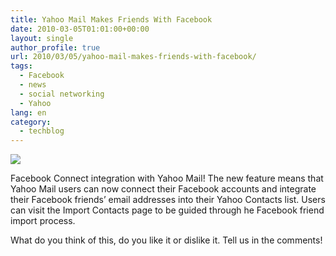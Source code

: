 ```yaml
---
title: Yahoo Mail Makes Friends With Facebook
date: 2010-03-05T01:01:00+00:00
layout: single
author_profile: true
url: 2010/03/05/yahoo-mail-makes-friends-with-facebook/
tags:
  - Facebook
  - news
  - social networking
  - Yahoo
lang: en
category: 
  - techblog
---
```

[![](http://3.bp.blogspot.com/_vaUVXcmC3OI/S5BQ5m3qGZI/AAAAAAAABJ0/SJGzHPSlbio/s200/4120116516_290bb04577.jpg)](http://3.bp.blogspot.com/_vaUVXcmC3OI/S5BQ5m3qGZI/AAAAAAAABJ0/SJGzHPSlbio/s1600-h/4120116516_290bb04577.jpg)

Facebook Connect integration with Yahoo Mail! The new feature means that Yahoo Mail users can now connect their Facebook accounts and integrate their Facebook friends’ email addresses into their Yahoo Contacts list. Users can visit the Import Contacts page to be guided through he Facebook friend import process.

What do you think of this, do you like it or dislike it. Tell us in the comments!